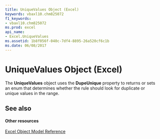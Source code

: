 ```yaml
---
title: UniqueValues Object (Excel)
keywords: vbaxl10.chm825072
f1_keywords:
- vbaxl10.chm825072
ms.prod: excel
api_name:
- Excel.UniqueValues
ms.assetid: 1b8f056f-040c-7df4-8895-26a520cf6c1b
ms.date: 06/08/2017
---
```



# UniqueValues Object (Excel)

The **UniqueValues** object uses the **DupeUnique** property to returns or sets an enum that determines whether the rule should look for duplicate or unique values in the range.


## See also


#### Other resources



[Excel Object Model Reference](http://msdn.microsoft.com/library/11ea8598-8a20-92d5-f98b-0da04263bf2c%28Office.15%29.aspx)

